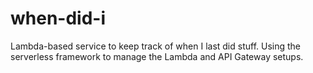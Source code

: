 # when-did-i

Lambda-based service to keep track of when I last did stuff. Using the serverless framework to manage the Lambda and API Gateway setups.

